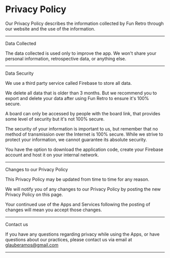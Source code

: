 # Privacy Policy

Our Privacy Policy describes the information collected by Fun Retro
through our website and the use of the information.
____________________________________________________________________________________________________________________________________
Data Collected

The data collected is used only to improve the app. We won't share your personal information, retrospective data, or anything else.

____________________________________________________________________________________________________________________________________
Data Security

We use a third party service called Firebase to store all data.

We delete all data that is older than 3 months. But we recommend you to export and delete your data after using Fun Retro to ensure it's 100% secure.

A board can only be accessed by people with the board link, that provides some level of security but it's not 100% secure.

The security of your information is important to us, but remember that no method of transmission over the Internet is 100% secure. While we strive to protect your information, we cannot guarantee its absolute security.

You have the option to download the application code, create your Firebase account and host it on your internal network.

____________________________________________________________________________________________________________________________________
Changes to our Privacy Policy

This Privacy Policy may be updated from time to time for any reason.

We will notify you of any changes to our Privacy Policy by posting the new Privacy Policy on this page.

Your continued use of the Apps and Services following the posting of changes will mean you accept those changes.
____________________________________________________________________________________________________________________________________
Contact us

If you have any questions regarding privacy while using the Apps, or have questions about our practices,
please contact us via email at glauberamos@gmail.com
____________________________________________________________________________________________________________________________________
